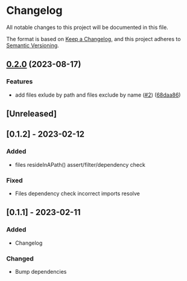# Changelog

All notable changes to this project will be documented in this file.

The format is based on [Keep a Changelog](https://keepachangelog.com/en/1.0.0/), and this project
adheres to [Semantic Versioning](https://semver.org/spec/v2.0.0.html).

## [0.2.0](https://github.com/amaro0/ts-arch-unit/compare/v0.1.2...v0.2.0) (2023-08-17)


### Features

* add files exlude by path and files exclude by name ([#2](https://github.com/amaro0/ts-arch-unit/issues/2)) ([68daa86](https://github.com/amaro0/ts-arch-unit/commit/68daa86d19c624a9f35fbfbfe73491ae2d7984dc))

## [Unreleased]

## [0.1.2] - 2023-02-12

### Added

- files resideInAPath() assert/filter/dependency check

### Fixed

- Files dependency check incorrect imports resolve

## [0.1.1] - 2023-02-11

### Added

- Changelog

### Changed

- Bump dependencies
